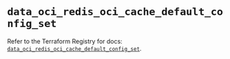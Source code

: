 # `data_oci_redis_oci_cache_default_config_set`

Refer to the Terraform Registry for docs: [`data_oci_redis_oci_cache_default_config_set`](https://registry.terraform.io/providers/oracle/oci/7.19.0/docs/data-sources/redis_oci_cache_default_config_set).
